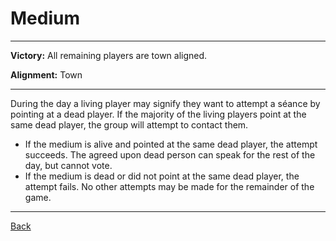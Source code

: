 # Medium

---

**Victory:** 
All remaining players are town aligned.

**Alignment:**
Town

---

During the day a living player may signify they want to attempt a séance by pointing at a dead player. If the majority of the living players point at the same dead player, the group will attempt to contact them.

- If the medium is alive and pointed at the same dead player, the attempt succeeds. The agreed upon dead person can speak for the rest of the day, but cannot vote. 
-  If the medium is dead or did not point at the same dead player, the attempt fails. No other attempts may be made for the remainder of the game.

---

[Back](Index2)
